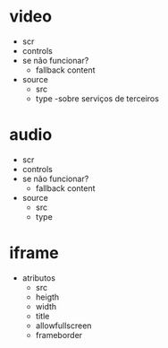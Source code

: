 # video

- scr
- controls
- se não funcionar?
    - fallback content
- source
    - src
    - type
-sobre serviços de terceiros

# audio

- scr
- controls
- se não funcionar?
    - fallback content
- source
    - src
    - type

# iframe

- atributos
    - src
    - heigth
    - width
    - title
    - allowfullscreen
    - frameborder